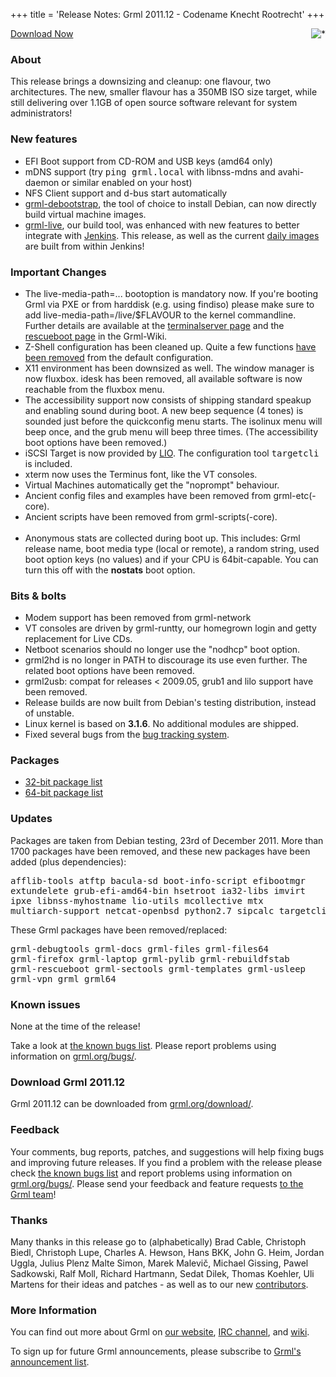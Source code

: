 +++
title = 'Release Notes: Grml 2011.12 - Codename Knecht Rootrecht'
+++

<p><a href="/screenshots/"><img align="right" style="margin-left: 20px;
border: 0" src="/screenshots/grml_2011.12.jpg" alt="*" /></a></p>

<p><a href="/download/">Download Now</a></p>

<h3>About</h3>

<p>This release brings a downsizing and cleanup: one flavour, two architectures.
The new, smaller flavour has a 350MB ISO size target, while still
delivering over 1.1GB of open source software relevant for system
administrators!</p>

<h3>New features</h3>

<ul>

<li>EFI Boot support from CD-ROM and USB keys (amd64 only)</li>
<li>mDNS support (try <tt>ping grml.local</tt> with libnss-mdns and avahi-daemon
or similar enabled on your host)</li>
<li>NFS Client support and d-bus start automatically</li>
<li><a href="/grml-debootstrap/">grml-debootstrap</a>, the tool of choice to install Debian,
can now directly build virtual machine images.</li>
<li><a href="/grml-live/">grml-live</a>, our build tool, was enhanced with new features to
better integrate with <a href="http://jenkins-ci.org/">Jenkins</a>.
This release, as well as the current <a href="/daily/">daily images</a>
are built from within Jenkins!</li>
</ul>

<h3>Important Changes</h3>

<ul>
<li>The live-media-path=... bootoption is mandatory now. If you're
booting Grml via PXE or from harddisk (e.g. using findiso) please make
sure to add live-media-path=/live/$FLAVOUR to the kernel commandline.
Further details are available at the <a
href="https://github.com/grml/grml/wiki/terminalserver">terminalserver
page</a> and the <a
href="https://github.com/grml/grml/wiki/rescueboot">rescueboot page</a>
in the Grml-Wiki</a>.</li>
<li>Z-Shell configuration has been cleaned up. Quite a few functions
<a href="https://git.grml.org/?p=grml-etc-core.git;a=history;f=etc/zsh/zshrc">have been removed</a>
from the default configuration.</li>
<li>X11 environment has been downsized as well. The window manager is
now fluxbox. idesk has been removed, all available software is now
reachable from the fluxbox menu.</li>
<li>The accessibility support now consists of shipping standard speakup
and enabling sound during boot. A new beep sequence (4 tones) is sounded
just before the quickconfig menu starts. The isolinux menu will beep once,
and the grub menu will beep three times. (The accessibility boot options
have been removed.)</li>
<li>iSCSI Target is now provided by <a href="http://linux-iscsi.org/index.php/LIO-Target">LIO</a>.
The configuration tool <tt>targetcli</tt> is included.</li>
<li>xterm now uses the Terminus font, like the VT consoles.</li>
<li>Virtual Machines automatically get the "noprompt" behaviour.</li>
<li>Ancient config files and examples have been removed from grml-etc(-core).</li>
<li>Ancient scripts have been removed from grml-scripts(-core).</li>
<br>
<li>Anonymous stats are collected during boot up. This includes: Grml release name,
boot media type (local or remote), a random string, used boot option keys
(no values) and if your CPU is 64bit-capable. You can turn this off with the
<b>nostats</b> boot option.</li>
</ul>

<h3>Bits &amp; bolts</h3>

<ul>
<li>Modem support has been removed from grml-network</li>
<li>VT consoles are driven by grml-runtty, our homegrown login and getty
replacement for Live CDs.</li>
<li>Netboot scenarios should no longer use the "nodhcp" boot option.</li>
<li>grml2hd is no longer in PATH to discourage its use even further.
The related boot options have been removed.</li>
<li>grml2usb: compat for releases &lt; 2009.05, grub1 and lilo support
have been removed.</li>
<li>Release builds are now built from Debian's testing distribution, instead of unstable.</li>
<li>Linux kernel is based on <b>3.1.6</b>. No additional modules are shipped.</li>
<li>Fixed several bugs from the <a href="http://bts.grml.org/grml/">bug tracking system</a>.</li>
</ul>

<h3>Packages</h3>

<ul>
<li><a href="/files/grml32_2011.12/dpkg.list">32-bit package list</a></li>
<li><a href="/files/grml64_2011.12/dpkg.list">64-bit package list</a></li>
</ul>

<h3>Updates</h3>

<p>Packages are taken from Debian testing, 23rd of December 2011. More
than 1700 packages have been removed, and these new packages have been
added (plus dependencies):</p>

<pre class="rahmen">
afflib-tools atftp bacula-sd boot-info-script efibootmgr
extundelete grub-efi-amd64-bin hsetroot ia32-libs imvirt
ipxe libnss-myhostname lio-utils mcollective mtx
multiarch-support netcat-openbsd python2.7 sipcalc targetcli
</pre>

<p>These Grml packages have been removed/replaced:</p>

<pre class="rahmen">
grml-debugtools grml-docs grml-files grml-files64
grml-firefox grml-laptop grml-pylib grml-rebuildfstab
grml-rescueboot grml-sectools grml-templates grml-usleep
grml-vpn grml grml64
</pre>

<h3>Known issues</h3>

<p>None at the time of the release!</p>

<p>Take a look at <a
href="/bugs/known/">the known bugs list</a>.
Please report problems using information on <a
href="/bugs/">grml.org/bugs/</a>.</p>

<h3>Download Grml 2011.12</h3>

<p>Grml 2011.12 can be downloaded from
<a href="/download/">grml.org/download/</a>.</p>

<h3>Feedback</h3>

<p>Your comments, bug reports, patches, and suggestions will help
fixing bugs and improving future releases. If you find a problem with
the release please check <a
href="/bugs/known/">the known bugs list</a> and report problems using information on <a
href="/bugs/">grml.org/bugs/</a>. Please send your feedback and
feature requests <a href="/contact/">to the Grml team</a>!</p>

<a name="thanks"></a>
<h3>Thanks</h3>

<p>Many thanks in this release go to (alphabetically)
Brad Cable,
Christoph Biedl,
Christoph Lupe,
Charles A. Hewson,
Hans BKK,
John G. Heim,
Jordan Uggla,
Julius Plenz
Malte Simon,
Marek Malevič,
Michael Gissing,
Pawel Sadkowski,
Ralf Moll,
Richard Hartmann,
Sedat Dilek,
Thomas Koehler,
Uli Martens
for their ideas and patches - as well as to our new <a href="/team/">contributors</a>.</p>

<h3>More Information</h3>

<p>You can find out more about Grml on <a href="/">our website</a>, <a
href="/contact/#irc">IRC channel</a>, and <a
href="http://wiki.grml.org/">wiki</a>.

<p>To sign up for future Grml announcements, please subscribe to <a
href="http://ml.grml.org/postorius/lists/grml-announce.ml.grml.org">Grml's
announcement list</a>.</p>
